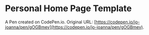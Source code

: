 # Personal Home Page  Template

A Pen created on CodePen.io. Original URL: [https://codepen.io/jo-joanna/pen/gOGBmev](https://codepen.io/jo-joanna/pen/gOGBmev).

